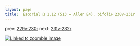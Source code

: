 ```yaml
---
layout: page
title:  Escorial Ω 1.12 (513 = Allen E4), bifolio 230v-231r
---
```


prev: [229v-230r](../229v-230r/) next: [231v-232r](../231v-232r/)



[![Linked to zoomble image](http://www.homermultitext.org/iipsrv?IIIF=/project/homer/pyramidal/deepzoom/hmt/e3bifolio/v1/E3_230v_231r.tif/full/2000,/0/default.jpg)](http://www.homermultitext.org/ict2/?urn=urn:cite2:hmt:e3bifolio.v1:E3_230v_231r)

